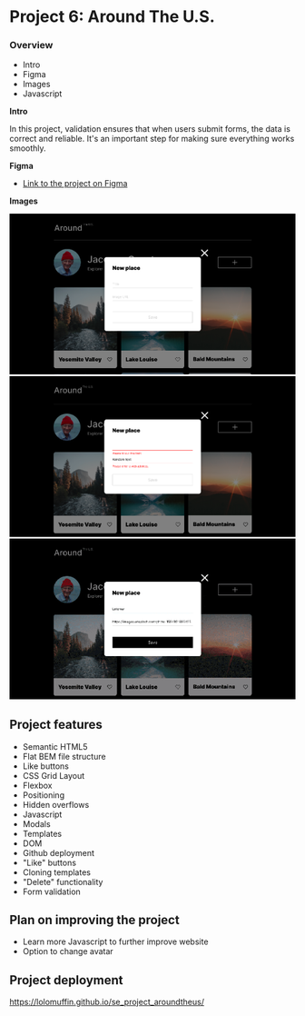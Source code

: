 # Project 6: Around The U.S.

### Overview

- Intro
- Figma
- Images
- Javascript

**Intro**

In this project, validation ensures that when users submit forms, the data is correct and reliable. It's an important step for making sure everything works smoothly.

**Figma**

- [Link to the project on Figma](https://www.figma.com/file/N3zUeequnpvMX807FfYAZW/Sprint-6-Around-The-U.S.?type=design&node-id=0-3&mode=design&t=5Sgh8JhM81o038fX-0)

**Images**

![Around the US](images/sprint-6-project-1.png)
![Around the US](images/sprint-6-project-2.png)
![Around the US](images/sprint-6-project-3.png)

## Project features

- Semantic HTML5
- Flat BEM file structure
- Like buttons
- CSS Grid Layout
- Flexbox
- Positioning
- Hidden overflows
- Javascript
- Modals
- Templates
- DOM
- Github deployment
- "Like" buttons
- Cloning templates
- "Delete" functionality
- Form validation

## Plan on improving the project

- Learn more Javascript to further improve website
- Option to change avatar

## Project deployment

https://lolomuffin.github.io/se_project_aroundtheus/
